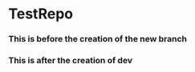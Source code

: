 # TestRepo

### This is before the creation of the new branch

### This is after the creation of dev
